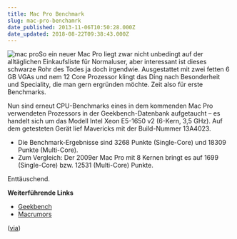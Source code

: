 ```yaml
---
title: Mac Pro Benchmark
slug: mac-pro-benchamrk
date_published: 2013-11-06T10:50:28.000Z
date_updated: 2018-08-22T09:38:43.000Z
---
```


![mac pro](//picdump.thafaker.de/2013/11/mac-pro-100x100.jpg)So ein neuer Mac Pro liegt zwar nicht unbedingt auf der alltäglichen Einkaufsliste für Normaluser, aber interessant ist dieses schwarze Rohr des Todes ja doch irgendwie. Ausgestattet mit zwei fetten 6 GB VGAs und nem 12 Core Prozessor klingt das Ding nach Besonderheit und Speciality, die man gern ergründen möchte. Zeit also für erste Benchmarks. 

Nun sind erneut CPU-Benchmarks eines in dem kommenden Mac Pro verwendeten Prozessors in der Geekbench-Datenbank aufgetaucht – es handelt sich um das Modell Intel Xeon E5-1650 v2 (6-Kern, 3,5 GHz). Auf dem getesteten Gerät lief Mavericks mit der Build-Nummer 13A4023.

- Die Benchmark-Ergebnisse sind 3268 Punkte (Single-Core) und 18309 Punkte (Multi-Core).
- Zum Vergleich: Der 2009er Mac Pro mit 8 Kernen bringt es auf 1699 (Single-Core) bzw. 12531 (Multi-Core) Punkte.

Enttäuschend.

**Weiterführende Links**

- [Geekbench](http://browser.primatelabs.com/geekbench3/179463)
- [Macrumors](http://www.macrumors.com/2013/11/05/6-core-version-of-apples-new-mac-pro-appears-in-benchmarks/)

([via](http://www.mactechnews.de/news/article/Benchmarks-des-neuen-Mac-Pro-157096.html))
